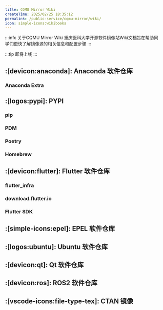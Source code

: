 ```yaml
---
title: CQMU Mirror Wiki
createTime: 2025/02/25 18:35:12
permalink: /public-service/cqmu-mirror/wiki/
icon: simple-icons:wikibooks
---
```


:::info 关于CQMU Mirror Wiki
重庆医科大学开源软件镜像站Wiki文档旨在帮助同学们更快了解镜像源的相关信息和配置步骤
:::

:::tip
即将上线
:::

## :[devicon:anaconda]: Anaconda 软件仓库

### Anaconda Extra

## :[logos:pypi]: PYPI 

### pip

### PDM

### Poetry

### Homebrew

## :[devicon:flutter]: Flutter 软件仓库

### flutter_infra

### download.flutter.io

### Flutter SDK

## :[simple-icons:epel]: EPEL 软件仓库

## :[logos:ubuntu]: Ubuntu 软件仓库

## :[devicon:qt]: Qt 软件仓库

## :[devicon:ros]: ROS2 软件仓库

## :[vscode-icons:file-type-tex]: CTAN 镜像